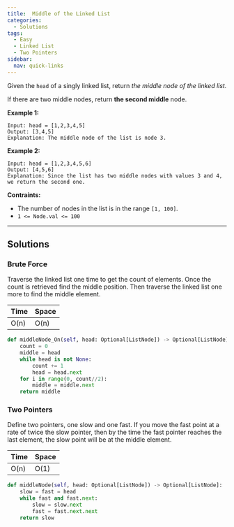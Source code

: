 ```yaml
---
title:  Middle of the Linked List
categories:
  - Solutions
tags:
  - Easy
  - Linked List
  - Two Pointers
sidebar:
  nav: quick-links
---
```


Given the ```head``` of a singly linked list, return *the middle node of the linked list.*

If there are two middle nodes, return **the second middle** node.

**Example 1:**

```
Input: head = [1,2,3,4,5]
Output: [3,4,5]
Explanation: The middle node of the list is node 3.
```

**Example 2:**
```
Input: head = [1,2,3,4,5,6]
Output: [4,5,6]
Explanation: Since the list has two middle nodes with values 3 and 4, we return the second one.
```

**Contraints:**
- The number of nodes in the list is in the range ```[1, 100]```.
- ```1 <= Node.val <= 100```

---
## Solutions

### Brute Force
Traverse the linked list one time to get the count of elements. Once the count is retrieved find the middle position. Then traverse the linked list one more to find the middle element.


| Time | Space |
| ---- | ----- |
| O(n)| O(n)|

```python
def middleNode_On(self, head: Optional[ListNode]) -> Optional[ListNode]:
    count = 0
    middle = head
    while head is not None:
        count += 1
        head = head.next
    for i in range(0, count//2):
        middle = middle.next
    return middle
```

### Two Pointers
Define two pointers, one slow and one fast. If you move the fast point at a rate of twice the slow pointer, then by the time the fast pointer reaches the last element, the slow point will be at the middle element.


| Time | Space |
| ---- | ----- |
| O(n)| O(1)|

```python
def middleNode(self, head: Optional[ListNode]) -> Optional[ListNode]:
    slow = fast = head
    while fast and fast.next:
        slow = slow.next
        fast = fast.next.next
    return slow
```